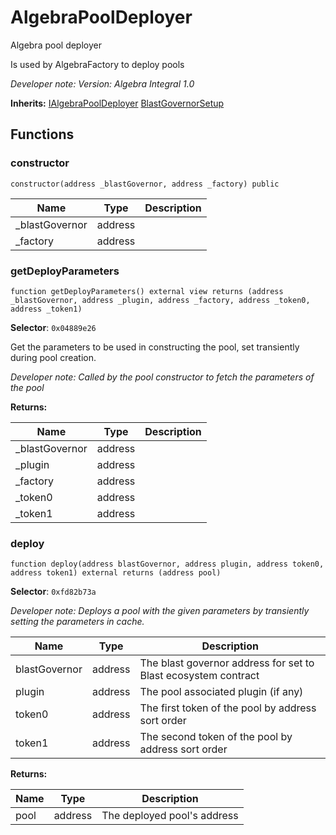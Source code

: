 

# AlgebraPoolDeployer


Algebra pool deployer

Is used by AlgebraFactory to deploy pools

*Developer note: Version: Algebra Integral 1.0*

**Inherits:** [IAlgebraPoolDeployer](interfaces/IAlgebraPoolDeployer.md) [BlastGovernorSetup](base/BlastGovernorSetup.md)

## Functions
### constructor

```solidity
constructor(address _blastGovernor, address _factory) public
```



| Name | Type | Description |
| ---- | ---- | ----------- |
| _blastGovernor | address |  |
| _factory | address |  |

### getDeployParameters

```solidity
function getDeployParameters() external view returns (address _blastGovernor, address _plugin, address _factory, address _token0, address _token1)
```
**Selector**: `0x04889e26`

Get the parameters to be used in constructing the pool, set transiently during pool creation.

*Developer note: Called by the pool constructor to fetch the parameters of the pool*

**Returns:**

| Name | Type | Description |
| ---- | ---- | ----------- |
| _blastGovernor | address |  |
| _plugin | address |  |
| _factory | address |  |
| _token0 | address |  |
| _token1 | address |  |

### deploy

```solidity
function deploy(address blastGovernor, address plugin, address token0, address token1) external returns (address pool)
```
**Selector**: `0xfd82b73a`



*Developer note: Deploys a pool with the given parameters by transiently setting the parameters in cache.*

| Name | Type | Description |
| ---- | ---- | ----------- |
| blastGovernor | address | The blast governor address for set to Blast ecosystem contract |
| plugin | address | The pool associated plugin (if any) |
| token0 | address | The first token of the pool by address sort order |
| token1 | address | The second token of the pool by address sort order |

**Returns:**

| Name | Type | Description |
| ---- | ---- | ----------- |
| pool | address | The deployed pool's address |

